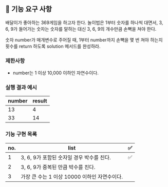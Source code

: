 ## 🚀 기능 요구 사항

배달이가 좋아하는 369게임을 하고자 한다. 놀이법은 1부터 숫자를 하나씩 대면서, 3, 6, 9가 들어가는 숫자는 숫자를 말하는 대신 3, 6, 9의 개수만큼 손뼉을 쳐야 한다.

숫자 number가 매개변수로 주어질 때, 1부터 number까지 손뼉을 몇 번 쳐야 하는지 횟수를 return 하도록 solution 메서드를 완성하라.

### 제한사항

- number는 1 이상 10,000 이하인 자연수이다.

### 실행 결과 예시

| number | result |
| ------ | ------ |
| 13     | 4      |
| 33     | 14     |

### 기능 구현 목록

| no. | list                                         | ✅  |
| --- | -------------------------------------------- | --- |
| 1   | 3, 6, 9가 포함된 숫자일 경우 박수를 친다.    | ✅  |
| 2   | 3, 6, 9가 중복된 만큼 박수를 친다.           |     |
| 3   | 가장 큰 수는 1 이상 10000 이하인 자연수이다. |     |
